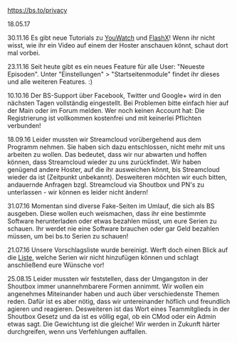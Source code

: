 https://bs.to/privacy

18.05.17

30.11.16
Es gibt neue Tutorials zu [YouWatch](https://board.bs.to/index.php?/topic/612-how-to-use-the-hoster-i-youwatch/) und [FlashX](https://board.bs.to/index.php?/topic/1233-how-to-use-the-hoster-iii-flashx/)! Wenn ihr nicht wisst, wie ihr ein Video auf einem der Hoster anschauen könnt, schaut dort mal vorbei.

23.11.16
Seit heute gibt es ein neues Feature für alle User: "Neueste Episoden".
Unter "Einstellungen" &gt; "Startseitenmodule" findet ihr dieses und alle weiteren Features. :)

10.10.16
Der BS-Support über Facebook, Twitter und Google+ wird in den nächsten Tagen vollständig eingestellt.
Bei Problemen bitte einfach hier auf der Main oder im Forum melden.
Wer noch keinen Account hat:
Die Registrierung ist vollkommen kostenfrei und mit keinerlei Pflichten verbunden!

18.09.16
Leider mussten wir Streamcloud vorübergehend aus dem Programm nehmen. Sie haben sich dazu entschlossen, nicht mehr mit uns arbeiten zu wollen. Das bedeutet, dass wir nur abwarten und hoffen können, dass Streamcloud wieder zu uns zurückfindet.
Wir haben genügend andere Hoster, auf die ihr ausweichen könnt, bis Streamcloud wieder da ist (Zeitpunkt unbekannt). Desweiteren möchten wir euch bitten, andauernde Anfragen bzgl. Streamcloud via Shoutbox und PN's zu unterlassen - <span>wir können es leider nicht ändern!</span>

31.07.16
Momentan sind diverse Fake-Seiten im Umlauf, die sich als BS ausgeben.
Diese wollen euch weismachen, dass ihr eine bestimmte Software herunterladen oder etwas bezahlen müsst, um eure Serien zu schauen.
Ihr werdet nie eine Software brauchen oder gar Geld bezahlen müssen, um bei bs.to Serien zu schauen!

21.07.16
Unsere Vorschlagsliste wurde bereinigt.
Werft doch einen Blick auf die [Liste](https://board.bs.to/index.php?/topic/950-serien-die-nicht-ins-sortiment-aufgenommen-werden/), welche Serien wir nicht hinzufügen können und schlagt anschließend eure Wünsche vor!

25.08.15
Leider mussten wir feststellen, dass der Umgangston in der Shoutbox immer unannehmbarere Formen annimmt.
Wir wollen ein angenehmes Miteinander haben und auch über verschiedenste Themen reden. Dafür ist es aber nötig, dass wir untereinander höflich und freundlich agieren und reagieren. Desweiteren ist das Wort eines Teammitglieds in der Shoutbox Gesetz und da ist es völlig egal, ob ein CMod oder ein Admin etwas sagt. Die Gewichtung ist die gleiche!
Wir werden in Zukunft härter durchgreifen, wenn uns Verfehlungen auffallen.
